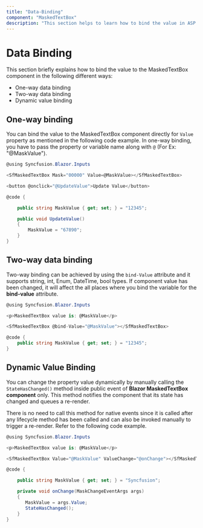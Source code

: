 ```yaml
---
title: "Data-Binding"
component: "MaskedTextBox"
description: "This section helps to learn how to bind the value in ASP.NET Core Blazor application"
---
```


# Data Binding

This section briefly explains how to bind the value to the MaskedTextBox component in the following different ways:

* One-way data binding
* Two-way data binding
* Dynamic value binding

## One-way binding

You can bind the value to the MaskedTextBox component directly for `Value` property as mentioned in the following code example. In one-way binding, you have to pass the property or variable name along with `@` (For Ex: "@MaskValue").

```csharp
@using Syncfusion.Blazor.Inputs

<SfMaskedTextBox Mask="00000" Value=@MaskValue></SfMaskedTextBox>

<button @onclick="@UpdateValue">Update Value</button>

@code {

    public string MaskValue { get; set; } = "12345";

    public void UpdateValue()
    {
        MaskValue = "67890";
    }
}
```

## Two-way data binding

Two-way binding can be achieved by using the `bind-Value` attribute and it supports string, int, Enum, DateTime, bool types. If component value has been changed, it will affect the all places where you bind the variable for the **bind-value** attribute.

```csharp
@using Syncfusion.Blazor.Inputs

<p>MaskedTextBox value is: @MaskValue</p>

<SfMaskedTextBox @bind-Value="@MaskValue"></SfMaskedTextBox>

@code {
    public string MaskValue { get; set; } = "12345";
}
```

## Dynamic Value Binding

You can change the property value dynamically by manually calling the `StateHasChanged()` method inside public event of **Blazor MaskedTextBox component** only. This method notifies the component that its state has changed and queues a re-render.

There is no need to call this method for native events since it is called after any lifecycle method has been called and can also be invoked manually to trigger a re-render. Refer to the following code example.

```csharp
@using Syncfusion.Blazor.Inputs

<p>MaskedTextBox value is: @MaskValue</p>

<SfMaskedTextBox Value="@MaskValue" ValueChange="@onChange"></SfMaskedTextBox>

@code {

    public string MaskValue { get; set; } = "Syncfusion";

    private void onChange(MaskChangeEventArgs args)
    {
       MaskValue = args.Value;
       StateHasChanged();
    }
}
```
